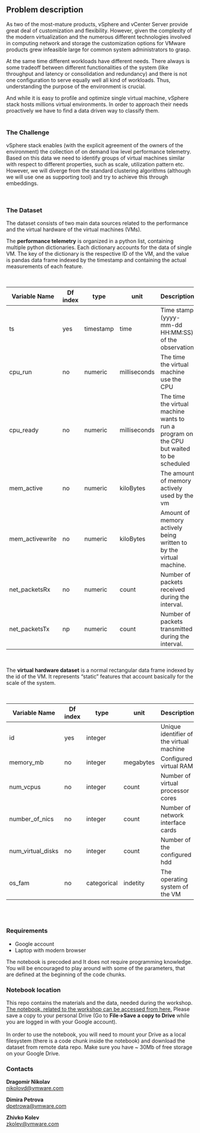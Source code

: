 ## Problem description

As two of the most-mature products, vSphere and vCenter Server provide great deal of customization and flexibility. However, given the complexity of the modern virtualization and the numerous different technologies involved in computing network and storage the customization options for VMware products grew infeasible large for common system administrators to grasp.

At the same time different workloads have different needs. There always is some tradeoff between different functionalities of the system (like throughput and latency or  consolidation and redundancy) and there is not one configuration to serve equally well all kind of workloads. Thus, understanding the purpose of the environment is crucial. 

And while it is easy to profile and optimize single virtual machine, vSphere stack hosts millions virtual environments. In order to approach their needs proactively we have to find a data driven way to classify them.  
</br> 

### The Challenge 

vSphere stack enables (with the explicit agreement of the owners of the environment) the collection of on demand low level performance telemetry. Based on this data we need to identify groups of virtual machines similar with respect to different properties, such as scale, utilization pattern etc. However, we will diverge from the standard clustering algorithms (although we will use one as supporting tool) and try to achieve this through embeddings.  

</br>  

### The Dataset 

The dataset consists of two main data sources related to the performance and the virtual hardware of the virtual machines (VMs).

The **performance telemetry** is organized in a python list, containing multiple python dictionaries. Each dictionary accounts for the data of single VM. The key of the dictionary is the respective ID of the VM, and the value is pandas data frame indexed by the timestamp and containing the actual measurements of each feature.  

</br>

Variable Name |Df index| type|unit | Description|
--- | --- |--- | --- |---
ts  |yes|timestamp|time|Time stamp (yyyy-mm-dd HH:MM:SS) of the observation|
cpu_run  |no|numeric|milliseconds|The time the virtual machine use the CPU|
cpu_ready|no|numeric|milliseconds|The time the virtual machine wants to run a program on the CPU but waited to be scheduled|
mem_active|no|numeric|kiloBytes|The amount of memory actively used by the vm|
mem_activewrite|no|numeric|kiloBytes|Amount of memory actively being written to by the virtual machine.|
net_packetsRx|no|numeric|count|Number of packets received during the interval.|
net_packetsTx|np|numeric|count|Number of packets transmitted during the interval.|

</br> 

The **virtual hardware dataset** is a normal rectangular data frame indexed by the id of the VM. It represents “static” features that account basically for the scale of the system.  

</br>  
  

Variable Name |Df index| type|unit | Description|
--- | --- |--- | --- |---
id  |yes|integer| |Unique identifier of the virtual machine |
memory_mb|no|integer|megabytes|Configured virtual RAM|
num_vcpus|no|integer|count|Number of virtual processor cores|
number_of_nics|no|integer|count|Number of network interface cards|
num_virtual_disks|no|integer|count|Number of the configured hdd|
os_fam|no|categorical|indetity|The operating system of the VM|

</br></br>

### Requirements  
*  Google account
*  Laptop with modern browser

The notebook is precoded and It does not require programming knowledge. You will be encouraged to play around with some of the parameters, that are defined at the beginning of the code chunks.  

### Notebook location 
This repo contains the materials and the data, needed during the workshop. [The notebook, related to the workshop can be accessed from here.](https://drive.google.com/open?id=1mKx2sAdSNuslQtUsRqREsWPiGuBODtEe)  Please save a copy to your personal Drive (Go to **File->Save a copy to Drive** while you are logged in with your Google account).
</br>  
In order to use the notebook, you will need to mount your Drive as a local filesystem (there is a code chunk inside the notebook) and download the dataset from remote data repo. Make sure you have ~ 30Mb of free storage on your Google Drive.  

### Contacts  

**Dragomir Nikolav**  
nikolovd@vmware.com

**Dimira Petrova**  
dpetrowa@vmware.com

**Zhivko Kolev**  
zkolev@vmware.com  
